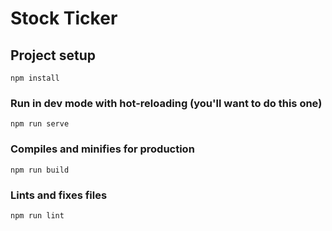 # Stock Ticker

## Project setup

```
npm install
```

### Run in dev mode with hot-reloading (you'll want to do this one)

```
npm run serve
```

### Compiles and minifies for production

```
npm run build
```

### Lints and fixes files

```
npm run lint
```
